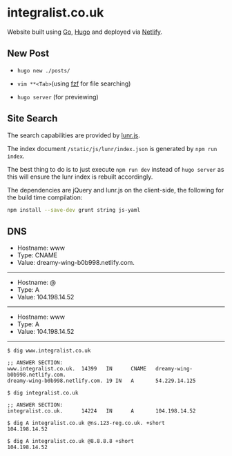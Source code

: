 # integralist.co.uk

Website built using [Go](https://golang.org/), [Hugo](https://gohugo.io/) and deployed via [Netlify](https://www.netlify.com/).

## New Post

- `hugo new ./posts/`

- `vim **<Tab>`(using [fzf](https://github.com/junegunn/fzf) for file searching)

- `hugo server` (for previewing)

## Site Search

The search capabilities are provided by [lunr.js](https://lunrjs.com/).

The index document `/static/js/lunr/index.json` is generated by `npm run index`.

The best thing to do is to just execute `npm run dev` instead of `hugo server` as this will ensure the lunr index is rebuilt accordingly.

The dependencies are jQuery and lunr.js on the client-side, the following for the build time compilation:

```bash
npm install --save-dev grunt string js-yaml
```

## DNS

* Hostname: www
* Type: CNAME
* Value: dreamy-wing-b0b998.netlify.com.

---

* Hostname: @
* Type: A
* Value: 104.198.14.52

---

* Hostname: www
* Type: A
* Value: 104.198.14.52

---

```
$ dig www.integralist.co.uk

;; ANSWER SECTION:
www.integralist.co.uk.  14399   IN      CNAME   dreamy-wing-b0b998.netlify.com.
dreamy-wing-b0b998.netlify.com. 19 IN   A       54.229.14.125

$ dig integralist.co.uk

;; ANSWER SECTION:
integralist.co.uk.      14224   IN      A       104.198.14.52

$ dig A integralist.co.uk @ns.123-reg.co.uk. +short
104.198.14.52

$ dig A integralist.co.uk @8.8.8.8 +short
104.198.14.52
```

